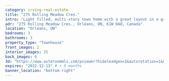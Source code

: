 ```yaml
---
category: irving-real-estate
title: "275 Rolling Meadow Cres."
intro: "Light filled, multi-story town home with a great layout in a great community, close to shops and parks."
adr: "275 Rolling Meadow Cres., Orléans, ON, K1W 0A8, Canada"
location: "Orléans, ON"
bedrooms: 3
bathrooms: 3
property_type: "Townhouse"
front_images: 2
interior_images: 35
back_images: 6
3d: "https://www.asteroommls.com/pviewer?hideleadgen=1&autorotation=1&defaultviewdollhouse=0&showdollhousehotspot=1&stopbgaudio=1&autonav=0&token=dmPaCOnF_E2C56XFFZtlnw"
expires: "2022-12-13" # + 5 months
banner_location: "bottom-right"
---
```

